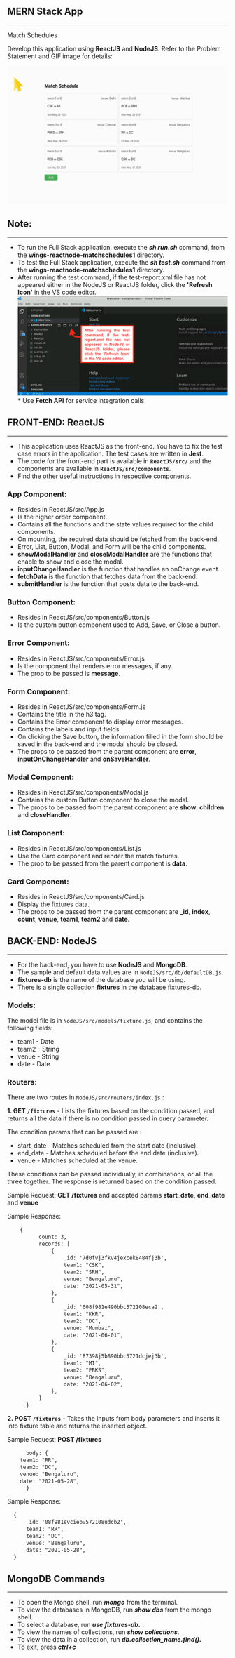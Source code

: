 MERN Stack App
--------------

* * *

Match Schedules  
  
Develop this application using **ReactJS** and **NodeJS**. Refer to the Problem Statement and GIF image for details:

![](Instruction/assets/match-fixtures.gif)

Note:
-----

* * *

*   To run the Full Stack application, execute the _**sh run.sh**_ command, from the **wings-reactnode-matchschedules1** directory.
*   To test the Full Stack application, execute the _**sh test.sh**_ command from the **wings-reactnode-matchschedules1** directory.
*   After running the test command, if the test-report.xml file has not appeared either in the NodeJS or ReactJS folder, click the **'Refresh Icon'** in the VS code editor.
![](Instruction/assets/RefreshImg.png)*   Use **Fetch API** for service integration calls.

FRONT-END: ReactJS
------------------

* * *

*   This application uses ReactJS as the front-end. You have to fix the test case errors in the application. The test cases are written in **Jest**.
*   The code for the front-end part is available in **`ReactJS/src/`** and the components are available in **`ReactJS/src/components`**.
*   Find the other useful instructions in respective components.

### App Component:

*   Resides in ReactJS/src/App.js
*   Is the higher order component.
*   Contains all the functions and the state values required for the child components.
*   On mounting, the required data should be fetched from the back-end.
*   Error, List, Button, Modal, and Form will be the child components.
*   **showModalHandler** and **closeModalHandler** are the functions that enable to show and close the modal.
*   **inputChangeHandler** is the function that handles an onChange event.
*   **fetchData** is the function that fetches data from the back-end.
*   **submitHandler** is the function that posts data to the back-end.

### Button Component:

*   Resides in ReactJS/src/components/Button.js
*   Is the custom button component used to Add, Save, or Close a button.

### Error Component:

*   Resides in ReactJS/src/components/Error.js
*   Is the component that renders error messages, if any.
*   The prop to be passed is **message**.

### Form Component:

*   Resides in ReactJS/src/components/Form.js
*   Contains the title in the h3 tag.
*   Contains the Error component to display error messages.
*   Contains the labels and input fields.
*   On clicking the Save button, the information filled in the form should be saved in the back-end and the modal should be closed.
*   The props to be passed from the parent component are **error**, **inputOnChangeHandler** and **onSaveHandler**.

### Modal Component:

*   Resides in ReactJS/src/components/Modal.js
*   Contains the custom Button component to close the modal.
*   The props to be passed from the parent component are **show**, **children** and **closeHandler**.

### List Component:

*   Resides in ReactJS/src/components/List.js
*   Use the Card component and render the match fixtures.
*   The prop to be passed from the parent component is **data**.

### Card Component:

*   Resides in ReactJS/src/components/Card.js
*   Display the fixtures data.
*   The props to be passed from the parent component are **\_id**, **index**, **count**, **venue**, **team1**, **team2** and **date**.

BACK-END: NodeJS
----------------

* * *

*   For the back-end, you have to use **NodeJS** and **MongoDB**.
*   The sample and default data values are in `NodeJS/src/db/defaultDB.js`.
*   **fixtures-db** is the name of the database you will be using.
*   There is a single collection **fixtures** in the database fixtures-db.

### **Models:**

The model file is in `NodeJS/src/models/fixture.js`, and contains the following fields:

*   team1 - Date
*   team2 - String
*   venue - String
*   date - Date

### **Routers:**

There are two routes in `NodeJS/src/routers/index.js` :

**1\. GET `/fixtures`** - Lists the fixtures based on the condition passed, and returns all the data if there is no condition passed in query parameter.

The condition params that can be passed are :

*   start\_date - Matches scheduled from the start date (inclusive).
*   end\_date - Matches scheduled before the end date (inclusive).
*   venue - Matches scheduled at the venue.

These conditions can be passed individually, in combinations, or all the three together. The response is returned based on the condition passed.

Sample Request: **GET /fixtures** and accepted params **start\_date**, **end\_date** and **venue**

Sample Response:

    
    	{
              count: 3,
              records: [
                  {
                      _id: '7d0fvj3fkv4jexcek8484fj3b',
                      team1: "CSK",
                      team2: "SRH",
                      venue: "Bengaluru",
                      date: "2021-05-31",
                  },
                  {
                      _id: '608f981e490bbc572108eca2',
                      team1: "KKR",
                      team2: "DC",
                      venue: "Mumbai",
                      date: "2021-06-01",
                  },
                  {
                      _id: '87398j5b890bbc5721dcjej3b',
                      team1: "MI",
                      team2: "PBKS",
                      venue: "Bengaluru",
                      date: "2021-06-02",
                  },
              ]
          }
    
    

  

**2\. POST `/fixtures`** - Takes the inputs from body parameters and inserts it into fixture table and returns the inserted object.

Sample Request: **POST /fixtures**

          body: {
    	team1: "RR",
    	team2: "DC",
    	venue: "Bengaluru",
    	date: "2021-05-28",
          }
    

Sample Response:

      {
          _id: '08f981evciebv572108udcb2',
          team1: "RR",
          team2: "DC",
          venue: "Bengaluru",
          date: "2021-05-28",
      }
    

MongoDB Commands
----------------

* * *

*   To open the Mongo shell, run _**mongo**_ from the terminal.
*   To view the databases in MongoDB, run _**show dbs**_ from the mongo shell.
*   To select a database, run _**use fixtures-db.**_ .
*   To view the names of collections, run _**show collections**_.
*   To view the data in a collection, run _**db.collection\_name.find().**_
*   To exit, press _**ctrl+c**_

